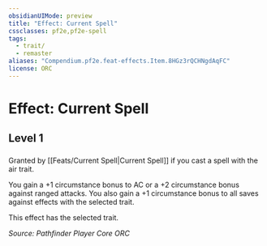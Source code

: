 ```yaml
---
obsidianUIMode: preview
title: "Effect: Current Spell"
cssclasses: pf2e,pf2e-spell
tags:
  - trait/
  - remaster
aliases: "Compendium.pf2e.feat-effects.Item.8HGz3rQCHNgdAqFC"
license: ORC
---
```

# Effect: Current Spell
## Level 1
### 






Granted by [[Feats/Current Spell|Current Spell]] if you cast a spell with the air trait.

You gain a +1 circumstance bonus to AC or a +2 circumstance bonus against ranged attacks. You also gain a +1 circumstance bonus to all saves against effects with the selected trait.

This effect has the selected trait.

*Source: Pathfinder Player Core*
*ORC*